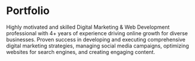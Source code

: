 # Portfolio
Highly motivated and skilled Digital Marketing &amp; Web Development professional with 4+ years of experience driving online growth for diverse businesses. Proven success in developing and executing comprehensive digital marketing strategies, managing social media campaigns, optimizing websites for search engines, and creating engaging content.
